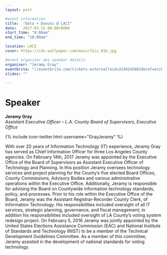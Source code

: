 ```yaml
---
layout: post

#event information
title:  "Data + Donuts @ LACI"
date:   2017-03-15 08:00+0800
start_time: "8:00am"
end_time: "10:00am"

location: LACI
cover: https://cdn.wallpaper.com/main/lkic_01b.jpg

#event organiser aka speaker details
organiser: "Jeramy Gray"
eventbrite: "//eventbrite.com/tickets-external?eid=32492458819&ref=etckt"
slides: ""

---
```


# Speaker
__Jeramy Gray__<br>
_Assistant Executive Officer – L.A. County Board of Supervisors, Executive Office_

{% include icon-twitter.html username="GrayJeramy" %}

With over 20 years of Information Technology (IT) experience, Jeramy Gray has served as Chief Information Officer for three Los Angeles County agencies.  On February 14th, 2017 Jeramy was appointed by the Executive Office of the Board of Supervisors as Assistant Executive Officer of Technology and Planning.  In this position Jeramy oversees technology services and project planning for the County’s five elected Board Offices, County Commissions, Advisory Bodies and various administrative operations within the Executive Office.  Additionally, Jeramy is responsible for advising the Board on Countywide information technology standards, policy, and processes.  Prior to his role within the Executive Office of the Board, Jeramy was the Assistant Registrar-Recorder County Clerk, of Information Technology. His responsibilities included oversight of all  IT services,  strategic planning, governance, and fiscal management; in addition his responsibilities included oversight of LA County’s voting system redesign project.   On February 5, 2016 Jeramy was jointly appointed by the United States Elections Assistance Commission (EAC) and National Institute of Standards and Technology (NIST) to be a member of the Technical Development Guidelines Committee. As a member of this committee, Jeramy assisted in the development of national standards for voting technology. 
